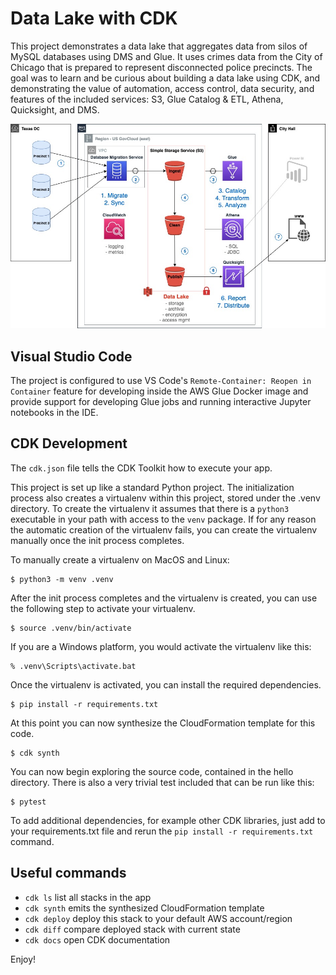 
# Data Lake with CDK

This project demonstrates a data lake that aggregates data from silos of MySQL databases using DMS and Glue.  It uses crimes data from the City of Chicago that is prepared to represent disconnected police precincts.  The goal was to learn and be curious about building a data lake using CDK, and demonstrating the value of automation, access control, data security, and features of the included services: S3, Glue Catalog & ETL, Athena, Quicksight, and DMS.

![](/resources/data_lake_architecture.jpg)

## Visual Studio Code

The project is configured to use VS Code's `Remote-Container: Reopen in Container` feature for developing inside the AWS Glue Docker image and provide support for developing Glue jobs and running interactive Jupyter notebooks in the IDE.

## CDK Development

The `cdk.json` file tells the CDK Toolkit how to execute your app.

This project is set up like a standard Python project.  The initialization process also creates
a virtualenv within this project, stored under the .venv directory.  To create the virtualenv
it assumes that there is a `python3` executable in your path with access to the `venv` package.
If for any reason the automatic creation of the virtualenv fails, you can create the virtualenv
manually once the init process completes.

To manually create a virtualenv on MacOS and Linux:

```
$ python3 -m venv .venv
```

After the init process completes and the virtualenv is created, you can use the following
step to activate your virtualenv.

```
$ source .venv/bin/activate
```

If you are a Windows platform, you would activate the virtualenv like this:

```
% .venv\Scripts\activate.bat
```

Once the virtualenv is activated, you can install the required dependencies.

```
$ pip install -r requirements.txt
```

At this point you can now synthesize the CloudFormation template for this code.

```
$ cdk synth
```

You can now begin exploring the source code, contained in the hello directory.
There is also a very trivial test included that can be run like this:

```
$ pytest
```

To add additional dependencies, for example other CDK libraries, just add to
your requirements.txt file and rerun the `pip install -r requirements.txt`
command.

## Useful commands

 * `cdk ls`          list all stacks in the app
 * `cdk synth`       emits the synthesized CloudFormation template
 * `cdk deploy`      deploy this stack to your default AWS account/region
 * `cdk diff`        compare deployed stack with current state
 * `cdk docs`        open CDK documentation

Enjoy!
